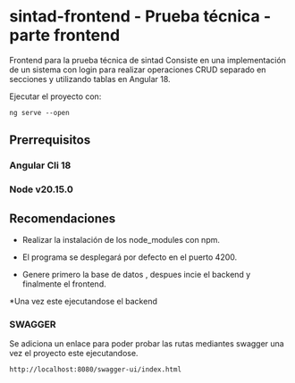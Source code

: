# sintad-frontend - Prueba técnica - parte frontend
Frontend para la prueba técnica de sintad
Consiste en una implementación de un sistema con login para realizar operaciones CRUD separado en secciones y utilizando tablas en Angular 18.

Ejecutar el proyecto con:

    ng serve --open

## Prerrequisitos

### Angular Cli 18

### Node v20.15.0

## Recomendaciones
* Realizar la instalación de los node_modules con npm.

* El programa se desplegará por defecto en el puerto 4200.

* Genere primero la base de datos , despues incie el backend y finalmente el frontend.

*Una vez este ejecutandose el backend

### SWAGGER
Se adiciona un enlace para poder probar las rutas mediantes swagger una vez el proyecto este ejecutandose.
    
    http://localhost:8080/swagger-ui/index.html